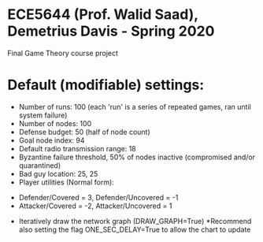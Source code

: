 # ECE5644 (Prof. Walid Saad), Demetrius Davis - Spring 2020
Final Game Theory course project

# Default (modifiable) settings:
- Number of runs: 100 (each 'run' is a series of repeated games, ran until system failure)
- Number of nodes: 100
- Defense budget: 50 (half of node count)
- Goal node index: 94
- Default radio transmission range: 18
- Byzantine failure threshold, 50% of nodes inactive (compromised and/or quarantined)
- Bad guy location: 25, 25
- Player utilities (Normal form):
* Defender/Covered = 3, Defender/Uncovered = -1
* Attacker/Covered = -2, Attacker/Uncovered = 1
- Iteratively draw the network graph (DRAW_GRAPH=True)
    *Recommend also setting the flag ONE_SEC_DELAY=True to allow the chart to update
